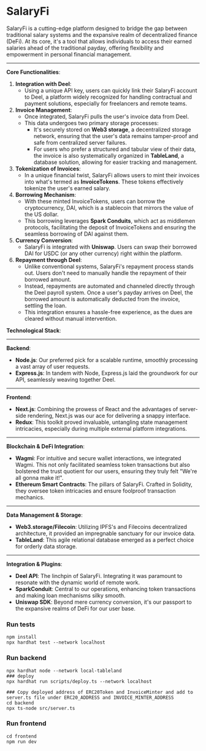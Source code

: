 # SalaryFi

SalaryFi is a cutting-edge platform designed to bridge the gap between traditional salary systems and the expansive realm of decentralized finance (DeFi). At its core, it's a tool that allows individuals to access their earned salaries ahead of the traditional payday, offering flexibility and empowerment in personal financial management.

---

**Core Functionalities**:

1. **Integration with Deel**:
   - Using a unique API key, users can quickly link their SalaryFi account to Deel, a platform widely recognized for handling contractual and payment solutions, especially for freelancers and remote teams.
2. **Invoice Management**:
   - Once integrated, SalaryFi pulls the user's invoice data from Deel.
   - This data undergoes two primary storage processes:
     - It's securely stored on **Web3 storage**, a decentralized storage network, ensuring that the user's data remains tamper-proof and safe from centralized server failures.
     - For users who prefer a structured and tabular view of their data, the invoice is also systematically organized in **TableLand**, a database solution, allowing for easier tracking and management.
3. **Tokenization of Invoices**:
   - In a unique financial twist, SalaryFi allows users to mint their invoices into what's termed as **InvoiceTokens**. These tokens effectively tokenize the user's earned salary.
4. **Borrowing Mechanism**:
   - With these minted InvoiceTokens, users can borrow the cryptocurrency, DAI, which is a stablecoin that mirrors the value of the US dollar.
   - This borrowing leverages **Spark Conduits**, which act as middlemen protocols, facilitating the deposit of InvoiceTokens and ensuring the seamless borrowing of DAI against them.
5. **Currency Conversion**:
   - SalaryFi is integrated with **Uniswap**. Users can swap their borrowed DAI for USDC (or any other currency) right within the platform.
6. **Repayment through Deel**:
   - Unlike conventional systems, SalaryFi's repayment process stands out. Users don't need to manually handle the repayment of their borrowed amount.
   - Instead, repayments are automated and channeled directly through the Deel payroll system. Once a user's payday arrives on Deel, the borrowed amount is automatically deducted from the invoice, settling the loan.
   - This integration ensures a hassle-free experience, as the dues are cleared without manual intervention.

**Technological Stack**:

---

**Backend**:

- **Node.js**: Our preferred pick for a scalable runtime, smoothly processing a vast array of user requests.
- **Express.js**: In tandem with Node, Express.js laid the groundwork for our API, seamlessly weaving together Deel.

---

**Frontend**:

- **Next.js**: Combining the prowess of React and the advantages of server-side rendering, Next.js was our ace for delivering a snappy interface.
- **Redux**: This toolkit proved invaluable, untangling state management intricacies, especially during multiple external platform integrations.

---

**Blockchain & DeFi Integration**:

- **Wagmi**: For intuitive and secure wallet interactions, we integrated Wagmi. This not only facilitated seamless token transactions but also bolstered the trust quotient for our users, ensuring they truly felt "We're all gonna make it!".
- **Ethereum Smart Contracts**: The pillars of SalaryFi. Crafted in Solidity, they oversee token intricacies and ensure foolproof transaction mechanics.

---

**Data Management & Storage**:

- **Web3.storage/Filecoin**: Utilizing IPFS's and Filecoins decentralized architecture, it provided an impregnable sanctuary for our invoice data.
- **TableLand**: This agile relational database emerged as a perfect choice for orderly data storage.

---

**Integration & Plugins**:

- **Deel API**: The linchpin of SalaryFi. Integrating it was paramount to resonate with the dynamic world of remote work.
- **SparkConduit**: Central to our operations, enhancing token transactions and making loan mechanisms silky smooth.
- **Uniswap SDK**: Beyond mere currency conversion, it's our passport to the expansive realms of DeFi for our user base.

### Run tests

```shell
npm install
npx hardhat test --network localhost
```

### Run backend

```shell
npx hardhat node --network local-tableland
### deploy
npx hardhat run scripts/deploy.ts --network localhost

### Copy deployed address of ERC20Token and InvoiceMinter and add to server.ts file under ERC20_ADDRESS and INVOICE_MINTER_ADDRESS
cd backend
npx ts-node src/server.ts
```

### Run frontend

```shell
cd frontend
npm run dev
```
